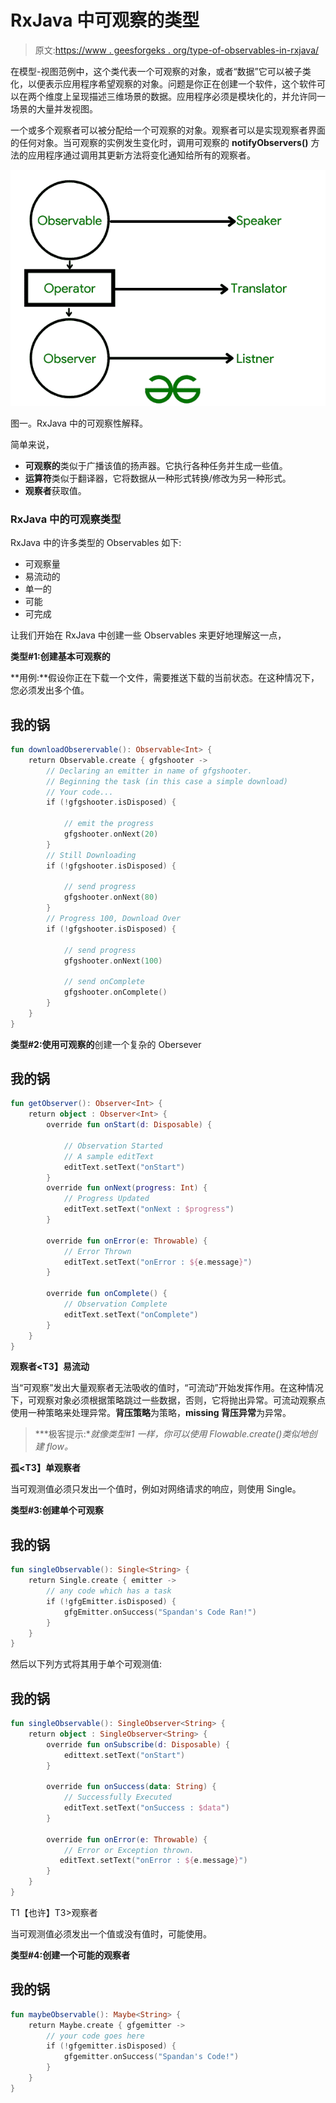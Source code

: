 # RxJava 中可观察的类型

> 原文:[https://www . geesforgeks . org/type-of-observables-in-rxjava/](https://www.geeksforgeeks.org/types-of-observables-in-rxjava/)

在模型-视图范例中，这个类代表一个可观察的对象，或者“数据”它可以被子类化，以便表示应用程序希望观察的对象。问题是你正在创建一个软件，这个软件可以在两个维度上呈现描述三维场景的数据。应用程序必须是模块化的，并允许同一场景的大量并发视图。

一个或多个观察者可以被分配给一个可观察的对象。观察者可以是实现观察者界面的任何对象。当可观察的实例发生变化时，调用可观察的 **notifyObservers()** 方法的应用程序通过调用其更新方法将变化通知给所有的观察者。

![](img/6214c2022552a27f7ce20168f41b84ab.png)

图一。RxJava 中的可观察性解释。

简单来说，

*   **可观察的**类似于广播该值的扬声器。它执行各种任务并生成一些值。
*   **运算符**类似于翻译器，它将数据从一种形式转换/修改为另一种形式。
*   **观察者**获取值。

### RxJava 中的可观察类型

RxJava 中的许多类型的 Observables 如下:

*   可观察量
*   易流动的
*   单一的
*   可能
*   可完成

让我们开始在 RxJava 中创建一些 Observables 来更好地理解这一点，

**类型#1:创建基本可观察的**

**用例:**假设你正在下载一个文件，需要推送下载的当前状态。在这种情况下，您必须发出多个值。

## 我的锅

```kt
fun downloadObserervable(): Observable<Int> {
    return Observable.create { gfgshooter ->
        // Declaring an emitter in name of gfgshooter.
        // Beginning the task (in this case a simple download)
        // Your code...
        if (!gfgshooter.isDisposed) {

            // emit the progress
            gfgshooter.onNext(20)
        }
        // Still Downloading
        if (!gfgshooter.isDisposed) {

            // send progress
            gfgshooter.onNext(80)
        }
        // Progress 100, Download Over
        if (!gfgshooter.isDisposed) {

            // send progress
            gfgshooter.onNext(100)

            // send onComplete
            gfgshooter.onComplete()
        }
    }
}
```

**类型#2:使用可观察的**创建一个复杂的 Obersever

## 我的锅

```kt
fun getObserver(): Observer<Int> {
    return object : Observer<Int> {
        override fun onStart(d: Disposable) {

            // Observation Started
            // A sample editText
            editText.setText("onStart")
        }
        override fun onNext(progress: Int) {
            // Progress Updated
            editText.setText("onNext : $progress")
        }

        override fun onError(e: Throwable) {
            // Error Thrown
            editText.setText("onError : ${e.message}")
        }

        override fun onComplete() {
            // Observation Complete
            editText.setText("onComplete")
        }
    }
}
```

**观察者<T3】易流动**

当“可观察”发出大量观察者无法吸收的值时，“可流动”开始发挥作用。在这种情况下，可观察对象必须根据策略跳过一些数据，否则，它将抛出异常。可流动观察点使用一种策略来处理异常。**背压策略**为策略，**missing 背压异常**为异常。

> ***极客提示:**就像类型#1 一样，你可以使用 Flowable.create()类似地创建 flow。*

**孤<T3】单观察者**

当可观测值必须只发出一个值时，例如对网络请求的响应，则使用 Single。

**类型#3:创建单个可观察**

## 我的锅

```kt
fun singleObservable(): Single<String> {
    return Single.create { emitter ->
        // any code which has a task
        if (!gfgEmitter.isDisposed) {
            gfgEmitter.onSuccess("Spandan's Code Ran!")
        }
    }
}
```

然后以下列方式将其用于单个可观测值:

## 我的锅

```kt
fun singleObservable(): SingleObserver<String> {
    return object : SingleObserver<String> {
        override fun onSubscribe(d: Disposable) {
            edittext.setText("onStart")
        }

        override fun onSuccess(data: String) {
            // Successfully Executed
            editText.setText("onSuccess : $data")
        }

        override fun onError(e: Throwable) {
            // Error or Exception thrown.
           editText.setText("onError : ${e.message}")
        }
    }
}
```

T1【也许】T3>观察者

当可观测值必须发出一个值或没有值时，可能使用。

**类型#4:创建一个可能的观察者**

## 我的锅

```kt
fun maybeObservable(): Maybe<String> {
    return Maybe.create { gfgemitter ->
        // your code goes here
        if (!gfgemitter.isDisposed) {
            gfgemitter.onSuccess("Spandan's Code!")
        }
    }
}
```